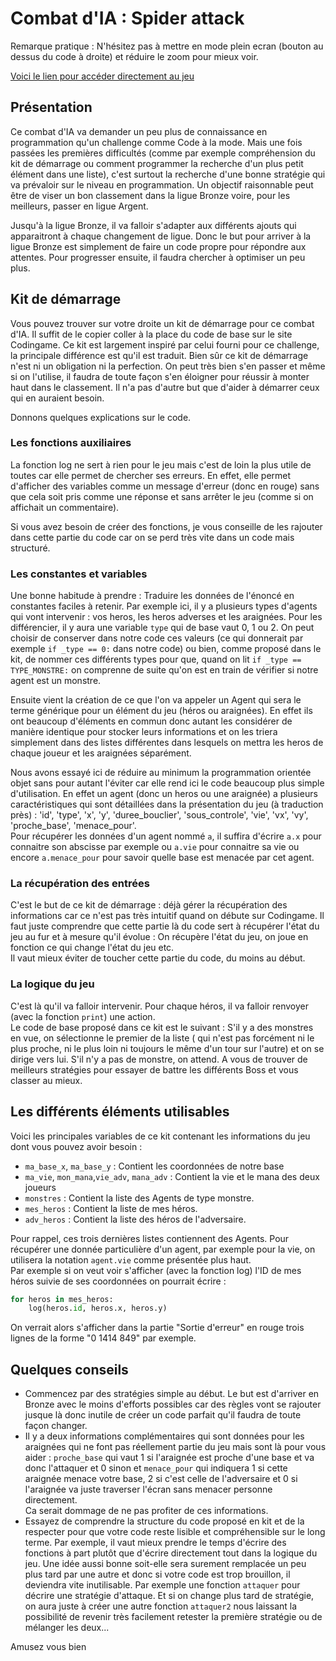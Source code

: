 # Combat d'IA : Spider attack

Remarque pratique : N'hésitez pas à mettre en mode plein ecran (bouton au dessus du code à droite) et réduire le zoom pour mieux voir.

[Voici le lien pour accéder directement au jeu](https://www.codingame.com/multiplayer/bot-programming/spring-challenge-2022)

## Présentation

Ce combat d'IA va demander un peu plus de connaissance en programmation qu'un challenge comme Code à la mode. Mais une fois passées les premières difficultés (comme par exemple compréhension du kit de démarrage ou comment programmer la recherche d'un plus petit élément dans une liste), c'est surtout la recherche d'une bonne stratégie qui va prévaloir sur le niveau en programmation.
Un objectif raisonnable peut être de viser un bon classement dans la ligue Bronze voire, pour les meilleurs, passer en ligue Argent.

Jusqu'à la ligue Bronze, il va falloir s'adapter aux différents ajouts qui apparaitront à chaque changement de ligue. Donc le but pour arriver à la ligue Bronze est simplement de faire un code propre pour répondre aux attentes. Pour progresser ensuite, il faudra chercher à optimiser un peu plus.

## Kit de démarrage

Vous pouvez trouver sur votre droite un kit de démarrage pour ce combat d'IA. Il suffit de le copier coller à la place du code de base sur le site Codingame. Ce kit est largement inspiré par celui fourni pour ce challenge, la principale différence est qu'il est traduit. Bien sûr ce kit de démarrage n'est ni un obligation ni la perfection. On peut très bien s'en passer et même si on l'utilise, il faudra de toute façon s'en éloigner pour réussir à monter haut dans le classement. Il n'a pas d'autre but que d'aider à démarrer ceux qui en auraient besoin.

Donnons quelques explications sur le code.

### Les fonctions auxiliaires

La fonction log ne sert à rien pour le jeu mais c'est de loin la plus utile de toutes car elle permet de chercher ses erreurs. En effet, elle permet d'afficher des variables comme un message d'erreur (donc en rouge) sans que cela soit pris comme une réponse et sans arrêter le jeu (comme si on affichait un commentaire).

Si vous avez besoin de créer des fonctions, je vous conseille de les rajouter dans cette partie du code car on se perd très vite dans un code mais structuré.

### Les constantes et variables

Une bonne habitude à prendre : Traduire les données de l'énoncé en constantes faciles à retenir. Par exemple ici, il y a plusieurs types d'agents qui vont intervenir : vos heros, les heros adverses et les araignées. Pour les différencier, il y aura une variable `type` qui de base vaut 0, 1 ou 2. On peut choisir de conserver dans notre code ces valeurs (ce qui donnerait par exemple `if _type == 0:` dans notre code) ou bien, comme proposé dans le kit, de nommer ces différents types pour que, quand on lit `if _type == TYPE_MONSTRE:` on comprenne de suite qu'on est en train de vérifier si notre agent est un monstre. 

Ensuite vient la création de ce que l'on va appeler un Agent qui sera le terme générique pour un élément du jeu (héros ou araignées). En effet ils ont beaucoup d'éléments en commun donc autant les considérer de manière identique pour stocker leurs informations et on les triera simplement dans  des listes différentes dans lesquels on mettra les heros de chaque joueur et les araignées séparément. 

Nous avons essayé ici de réduire au minimum la programmation orientée objet sans pour autant l'éviter car elle rend ici le code beaucoup plus simple d'utilisation. En effet un agent (donc un heros ou une araignée) a plusieurs caractéristiques qui sont détaillées dans la présentation du jeu (à traduction près) : 'id', 'type', 'x', 'y', 'duree_bouclier', 'sous_controle', 'vie', 'vx', 'vy', 'proche_base', 'menace_pour'.  
Pour récupérer les données d'un agent nommé `a`, il suffira d'écrire `a.x` pour connaitre son abscisse par exemple ou `a.vie` pour connaitre sa vie ou encore `a.menace_pour` pour savoir quelle base est menacée par cet agent.

### La récupération des entrées

C'est le but de ce kit de démarrage : déjà gérer la récupération des informations car ce n'est pas très intuitif quand on débute sur Codingame. Il faut juste comprendre que cette partie là du code sert à récupérer l'état du jeu au fur et à mesure qu'il évolue : On récupère l'état du jeu, on joue en fonction ce qui change l'état du jeu etc.  
Il vaut mieux éviter de toucher cette partie du code, du moins au début.

### La logique du jeu 

C'est là qu'il va falloir intervenir. Pour chaque héros, il va falloir renvoyer (avec la fonction `print`) une action.  
Le code de base proposé dans ce kit est le suivant : S'il y a des monstres en vue, on sélectionne le premier de la liste ( qui n'est pas forcément ni le plus proche, ni le plus loin ni toujours le même d'un tour sur l'autre) et on se dirige vers lui. S'il n'y a pas de monstre, on attend. A vous de trouver de meilleurs stratégies pour essayer de battre les différents Boss et vous classer au mieux.

## Les différents éléments utilisables 

Voici les principales variables de ce kit contenant les informations du jeu dont vous pouvez avoir besoin :

- `ma_base_x`, `ma_base_y` : Contient les coordonnées de notre base
- `ma_vie`, `mon_mana`,`vie_adv`, `mana_adv` : Contient la vie et le mana des deux joueurs
- `monstres` : Contient la liste des Agents de type monstre.
- `mes_heros` : Contient la liste de mes héros.
- `adv_heros` : Contient la liste des héros de l'adversaire.

Pour rappel, ces trois dernières listes contiennent des Agents. Pour récupérer une donnée particulière d'un agent, par exemple pour la vie, on utilisera la notation `agent.vie` comme présentée plus haut.  
Par exemple si on veut voir s'afficher (avec la fonction log) l'ID de mes héros suivie de ses coordonnées on pourrait écrire :
```python
for heros in mes_heros:
    log(heros.id, heros.x, heros.y)
```
On verrait alors s'afficher dans la partie "Sortie d'erreur" en rouge trois lignes de la forme "0 1414 849" par exemple.

## Quelques conseils

- Commencez par des stratégies simple au  début. Le but est d'arriver en Bronze avec le moins d'efforts possibles car des règles vont se rajouter jusque là donc inutile de créer un code parfait qu'il faudra de toute façon changer.
- Il y a deux informations complémentaires qui sont données pour les araignées qui ne font pas réellement partie du jeu mais sont là pour vous aider : `proche_base` qui vaut 1 si l'araignée est proche d'une base et va donc l'attaquer et 0 sinon et `menace_pour` qui indiquera 1 si cette araignée menace votre base, 2 si c'est celle de l'adversaire et 0 si l'araignée va juste traverser l'écran sans menacer personne directement.  
Ca serait dommage de ne pas profiter de ces informations.
- Essayez de comprendre la structure du code proposé en kit et de la respecter pour que votre code reste lisible et compréhensible sur le long terme. Par exemple, il vaut mieux prendre le temps d'écrire des fonctions à part plutôt que d'écrire directement tout dans la logique du jeu. Une idée aussi bonne soit-elle sera surement remplacée un peu plus tard par une autre et donc si votre code est trop brouillon, il deviendra vite inutilisable. Par exemple une fonction `attaquer` pour décrire une stratégie d'attaque. Et si on change plus tard de stratégie, on aura juste à créer une autre fonction `attaquer2` nous laissant la possibilité de revenir très facilement retester la première stratégie ou de mélanger les deux...

Amusez vous bien
